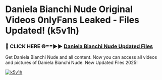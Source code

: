 # Daniela Bianchi Nude Original Videos 0nlyFans Leaked - Files Updated! (k5v1h)

<h3>🔴 CLICK HERE 🌐==►► <a href="https://tinyurl.com/5h6xmrr3" rel="nofollow">Daniela Bianchi Nude Updated Files</a></h3>

Get Daniela Bianchi Nude and all content. Now you can access all videos and pictures of Daniela Bianchi Nude. New Updated Files 2025!

[![k5v1h](https://i.imgur.com/KVD873Z.gif)](https://tinyurl.com/5h6xmrr3)
